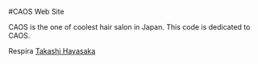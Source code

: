 #CAOS Web Site

CAOS is the one of coolest hair salon in Japan.
This code is dedicated to CAOS.

Respira [Takashi Hayasaka](https://twitter.com/#!/iwhurtafly)